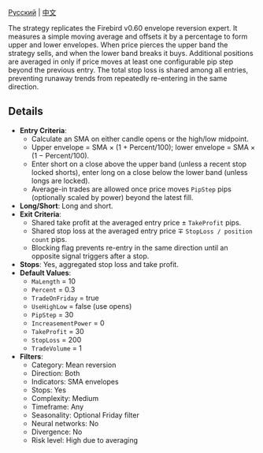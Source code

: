 [Русский](README_ru.md) | [中文](README_cn.md)

The strategy replicates the Firebird v0.60 envelope reversion expert. It measures a simple moving average and offsets it by a percentage to form upper and lower envelopes. When price pierces the upper band the strategy sells, and when the lower band breaks it buys. Additional positions are averaged in only if price moves at least one configurable pip step beyond the previous entry. The total stop loss is shared among all entries, preventing runaway trends from repeatedly re-entering in the same direction.

## Details

- **Entry Criteria**:
  - Calculate an SMA on either candle opens or the high/low midpoint.
  - Upper envelope = SMA × (1 + Percent/100); lower envelope = SMA × (1 − Percent/100).
  - Enter short on a close above the upper band (unless a recent stop locked shorts), enter long on a close below the lower band (unless longs are locked).
  - Average-in trades are allowed once price moves `PipStep` pips (optionally scaled by power) beyond the latest fill.
- **Long/Short**: Long and short.
- **Exit Criteria**:
  - Shared take profit at the averaged entry price ± `TakeProfit` pips.
  - Shared stop loss at the averaged entry price ∓ `StopLoss / position count` pips.
  - Blocking flag prevents re-entry in the same direction until an opposite signal triggers after a stop.
- **Stops**: Yes, aggregated stop loss and take profit.
- **Default Values**:
  - `MaLength` = 10
  - `Percent` = 0.3
  - `TradeOnFriday` = true
  - `UseHighLow` = false (use opens)
  - `PipStep` = 30
  - `IncreasementPower` = 0
  - `TakeProfit` = 30
  - `StopLoss` = 200
  - `TradeVolume` = 1
- **Filters**:
  - Category: Mean reversion
  - Direction: Both
  - Indicators: SMA envelopes
  - Stops: Yes
  - Complexity: Medium
  - Timeframe: Any
  - Seasonality: Optional Friday filter
  - Neural networks: No
  - Divergence: No
  - Risk level: High due to averaging
